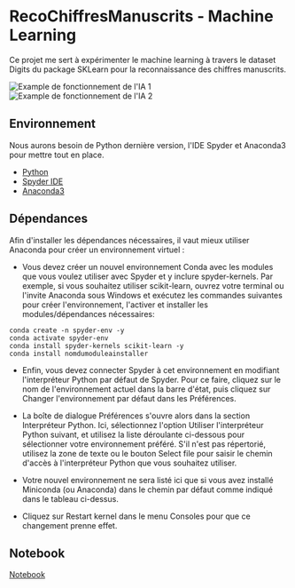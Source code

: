 # RecoChiffresManuscrits - Machine Learning

Ce projet me sert à expérimenter le machine learning à travers le dataset Digits du package SKLearn pour la reconnaissance des chiffres manuscrits.

 ![Example de fonctionnement de l'IA 1](https://i.ibb.co/7Kbh27n/Capture-d-cran-2023-02-04-165212.png)
 ![Example de fonctionnement de l'IA 2](https://i.ibb.co/cbprZX2/Capture-d-cran-2023-02-04-165237.png)

## Environnement

Nous aurons besoin de Python dernière version, l'IDE Spyder et Anaconda3 pour mettre tout en place.

- [Python](https://www.python.org/downloads/)
- [Spyder IDE](https://www.spyder-ide.org/)
- [Anaconda3](https://www.anaconda.com/)

## Dépendances

Afin d'installer les dépendances nécessaires, il vaut mieux utiliser Anaconda pour créer un environnement virtuel : 

- Vous devez créer un nouvel environnement Conda avec les modules que vous voulez utiliser avec Spyder et y inclure spyder-kernels. Par exemple, si vous souhaitez utiliser scikit-learn, ouvrez votre terminal ou l'invite Anaconda sous Windows et exécutez les commandes suivantes pour créer l'environnement, l'activer et installer les modules/dépendances nécessaires:

```
conda create -n spyder-env -y
conda activate spyder-env
conda install spyder-kernels scikit-learn -y
conda install nomdumoduleainstaller
```

- Enfin, vous devez connecter Spyder à cet environnement en modifiant l'interpréteur Python par défaut de Spyder. Pour ce faire, cliquez sur le nom de l'environnement actuel dans la barre d'état, puis cliquez sur Changer l'environnement par défaut dans les Préférences.

- La boîte de dialogue Préférences s'ouvre alors dans la section Interpréteur Python. Ici, sélectionnez l'option Utiliser l'interpréteur Python suivant, et utilisez la liste déroulante ci-dessous pour sélectionner votre environnement préféré. S'il n'est pas répertorié, utilisez la zone de texte ou le bouton Select file pour saisir le chemin d'accès à l'interpréteur Python que vous souhaitez utiliser.

- Votre nouvel environnement ne sera listé ici que si vous avez installé Miniconda (ou Anaconda) dans le chemin par défaut comme indiqué dans le tableau ci-dessus.

- Cliquez sur Restart kernel dans le menu Consoles pour que ce changement prenne effet.

## Notebook

[Notebook](https://colab.research.google.com/drive/111UBhv3yeeCp2QUO5Hln4O4y6AygRQrK?usp=sharing#scrollTo=lIOGY2gfKpHQ)
